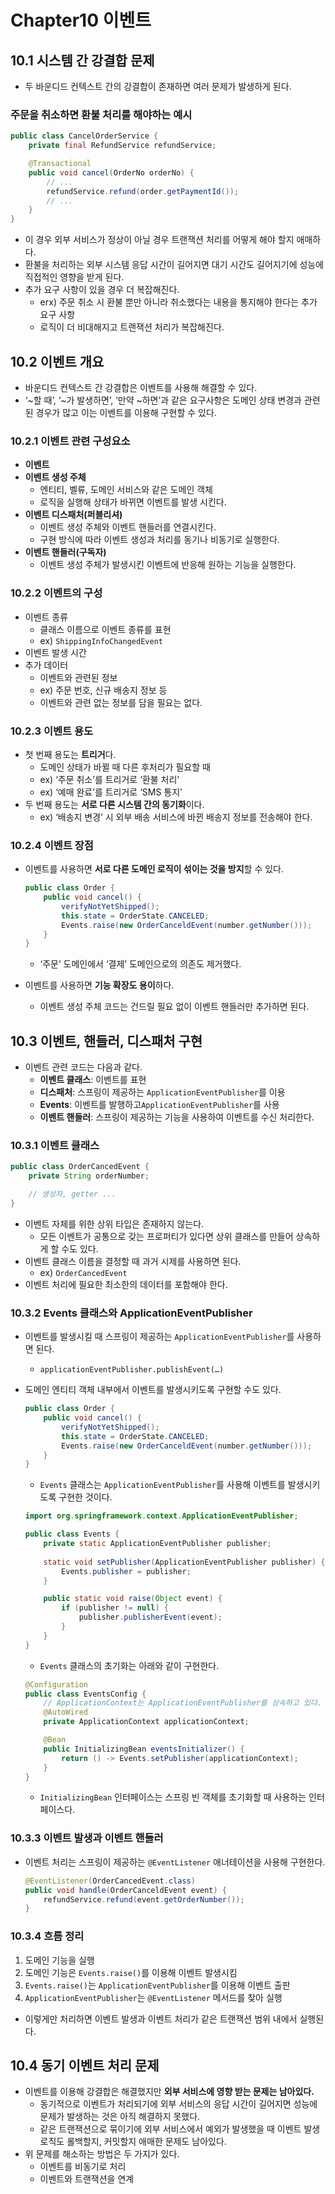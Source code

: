 # Chapter10 이벤트

## 10.1 시스템 간 강결합 문제

- 두 바운디드 컨텍스트 간의 강결합이 존재하면 여러 문제가 발생하게 된다.

### 주문을 취소하면 환불 처리를 해야하는 예시

```java
public class CancelOrderService {
	private final RefundService refundService;

	@Transactional
	public void cancel(OrderNo orderNo) {
		// ...
		refundService.refund(order.getPaymentId());
		// ...
	}
}
```

- 이 경우 외부 서비스가 정상이 아닐 경우 트랜잭션 처리를 어떻게 해야 할지 애매하다.
- 환불을 처리하는 외부 시스템 응답 시간이 길어지면 대기 시간도 길어지기에 성능에 직접적인 영향을 받게 된다.
- 추가 요구 사항이 있을 경우 더 복잡해진다.
    - erx) 주문 취소 시 환불 뿐만 아니라 취소했다는 내용을 통지해야 한다는 추가 요구 사항
    - 로직이 더 비대해지고 트랜잭션 처리가 복잡해진다.

## 10.2 이벤트 개요

- 바운디드 컨텍스트 간 강결합은 이벤트를 사용해 해결할 수 있다.
- ‘~할 때’, ‘~가 발생하면’, ‘만약 ~하면’과 같은 요구사항은 도메인 상태 변경과 관련된 경우가 많고 이는 이벤트를 이용해 구현할 수 있다.

### 10.2.1 이벤트 관련 구성요소

- **이벤트**
- **이벤트 생성 주체**
    - 엔티티, 벨류, 도메인 서비스와 같은 도메인 객체
    - 로직을 실행해 상태가 바뀌면 이벤트를 발생 시킨다.
- **이벤트 디스패처(퍼블리셔)**
    - 이벤트 생성 주체와 이벤트 핸들러를 연결시킨다.
    - 구현 방식에 따라 이벤트 생성과 처리를 동기나 비동기로 실행한다.
- **이벤트 핸들러(구독자)**
    - 이벤트 생성 주체가 발생시킨 이벤트에 반응해 원하는 기능을 실행한다.

### 10.2.2 이벤트의 구성

- 이벤트 종류
    - 클래스 이름으로 이벤트 종류를 표현
    - ex) `ShippingInfoChangedEvent`
- 이벤트 발생 시간
- 추가 데이터
    - 이벤트와 관련된 정보
    - ex) 주문 번호, 신규 배송지 정보 등
    - 이벤트와 관련 없는 정보를 담을 필요는 없다.

### 10.2.3 이벤트 용도

- 첫 번째 용도는 **트리거**다.
    - 도메인 상태가 바뀔 때 다른 후처리가 필요할 때
    - ex) ‘주문 취소’를 트리거로 ‘환불 처리’
    - ex) ‘예매 완료’를 트리거로 ‘SMS 통지’
- 두 번째 용도는 **서로 다른 시스템 간의 동기화**이다.
    - ex) ‘배송지 변경’ 시 외부 배송 서비스에 바뀐 배송지 정보를 전송해야 한다.

### 10.2.4 이벤트 장점

- 이벤트를 사용하면 **서로 다른 도메인 로직이 섞이는 것을 방지**할 수 있다.

    ```java
    public class Order {
    	public void cancel() {
    		verifyNotYetShipped();
    		this.state = OrderState.CANCELED;
    		Events.raise(new OrderCanceldEvent(number.getNumber()));
    	}
    }
    ```

    - ‘주문’ 도메인에서 ‘결제’ 도메인으로의 의존도 제거했다.
- 이벤트를 사용하면 **기능 확장도 용이**하다.
    - 이벤트 생성 주체 코드는 건드릴 필요 없이 이벤트 핸들러만 추가하면 된다.

## 10.3 이벤트, 핸들러, 디스패처 구현

- 이벤트 관련 코드는 다음과 같다.
    - **이벤트 클래스**: 이벤트를 표현
    - **디스패처**: 스프링이 제공하는 `ApplicationEventPublisher`를 이용
    - **Events**: 이벤트를 발행하고`ApplicationEventPublisher`를 사용
    - **이벤트 핸들러**: 스프링이 제공하는 기능을 사용하여 이벤트를 수신 처리한다.

### 10.3.1 이벤트 클래스

```java
public class OrderCancedEvent {
	private String orderNumber;

	// 생성자, getter ...
}
```

- 이벤트 자체를 위한 상위 타입은 존재하지 않는다.
    - 모든 이벤트가 공통으로 갖는 프로퍼티가 있다면 상위 클래스를 만들어 상속하게 할 수도 있다.
- 이벤트 클래스 이름을 결정할 때 과거 시제를 사용하면 된다.
    - ex) `OrderCancedEvent`
- 이벤트 처리에 필요한 최소한의 데이터를 포함해야 한다.

### 10.3.2 Events 클래스와 ApplicationEventPublisher

- 이벤트를 발생시킬 때 스프링이 제공하는 `ApplicationEventPublisher`를 사용하면 된다.
    - `applicationEventPublisher.publishEvent(…)`
- 도메인 엔티티 객체 내부에서 이벤트를 발생시키도록 구현할 수도 있다.

    ```java
    public class Order {
    	public void cancel() {
    		verifyNotYetShipped();
    		this.state = OrderState.CANCELED;
    		Events.raise(new OrderCanceldEvent(number.getNumber()));
    	}
    }
    ```

    - `Events` 클래스는 `ApplicationEventPublisher`를 사용해 이벤트를 발생시키도록 구현한 것이다.

    ```java
    import org.springframework.context.ApplicationEventPublisher;
    
    public class Events {
    	private static ApplicationEventPublisher publisher;
    	
    	static void setPublisher(ApplicationEventPublisher publisher) {
    		Events.publisher = publisher;
    	}
    
    	public static void raise(Object event) {
    		if (publisher != null) {
    			publisher.publisherEvent(event);
    		}
    	}
    }
    ```

    - `Events` 클래스의 초기화는 아래와 같이 구현한다.

    ```java
    @Configuration
    public class EventsConfig {
    	// ApplicationContext는 ApplicationEventPublisher를 상속하고 있다.
    	@AutoWired
    	private ApplicationContext applicationContext;
    
    	@Bean
    	public InitializingBean eventsInitializer() {
    		return () -> Events.setPublisher(applicationContext);
    	}
    }
    ```

    - `InitializingBean` 인터페이스는 스프링 빈 객체를 초기화할 때 사용하는 인터페이스다.

### 10.3.3 이벤트 발생과 이벤트 핸들러

- 이벤트 처리는 스프링이 제공하는 `@EventListener` 애너테이션을 사용해 구현한다.

    ```java
    @EventListener(OrderCancedEvent.class)
    public void handle(OrderCanceldEvent event) {
    	refundService.refund(event.getOrderNumber());
    }
    ```


### 10.3.4 흐름 정리

1. 도메인 기능을 실행
2. 도메인 기능은 `Events.raise()`를 이용해 이벤트 발생시킴
3. `Events.raise()`는 `ApplicationEventPublisher`를 이용해 이벤트 출판
4. `ApplicationEventPublisher`는 `@EventListener` 메서드를 찾아 실행
- 이렇게만 처리하면 이벤트 발생과 이벤트 처리가 같은 트랜잭션 범위 내에서 실행된다.

## 10.4 동기 이벤트 처리 문제

- 이벤트를 이용해 강결합은 해결했지만 **외부 서비스에 영향 받는 문제는 남아있다.**
    - 동기적으로 이벤트가 처리되기에 외부 서비스의 응답 시간이 길어지면 성능에 문제가 발생하는 것은 아직 해결하지 못했다.
    - 같은 트랜잭션으로 묶이기에 외부 서비스에서 예외가 발생했을 때 이벤트 발생 로직도 롤백할지, 커밋할지 애매한 문제도 남아있다.
- 위 문제를 해소하는 방법은 두 가지가 있다.
    - 이벤트를 비동기로 처리
    - 이벤트와 트랜잭션을 연계

